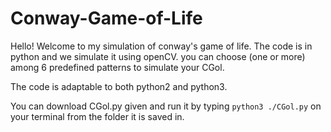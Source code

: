 # Conway-Game-of-Life

Hello!
Welcome to my simulation of conway's game of life. 
The code is in python and we simulate it using openCV.
you can choose (one or more) among 6 predefined patterns to simulate your CGol.

The code is adaptable to both python2 and python3.

You can download CGol.py given and run it by typing  ```python3 ./CGol.py``` on your terminal from the folder it is saved in. 



